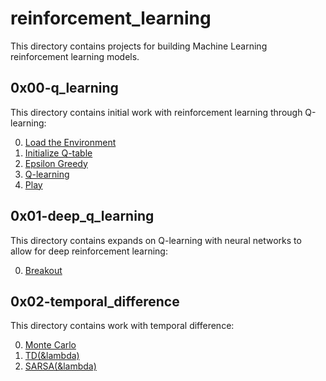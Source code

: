 # reinforcement_learning
This directory contains projects for building Machine Learning reinforcement learning models.

## 0x00-q_learning
This directory contains initial work with reinforcement learning through Q-learning:

0. [Load the Environment](/reinforcement_learning/0x00-q_learning/0-load_env.py)
1. [Initialize Q-table](/reinforcement_learning/0x00-q_learning/1-q_init.py)
2. [Epsilon Greedy](/reinforcement_learning/0x00-q_learning/2-epsilon_greedy.py)
3. [Q-learning](/reinforcement_learning/0x00-q_learning/3-q_learning.py)
4. [Play](/reinforcement_learning/0x00-q_learning/4-play.py)

## 0x01-deep_q_learning
This directory contains expands on Q-learning with neural networks to allow for deep reinforcement learning:

0. [Breakout](/reinforcement_learning/0x01-deep_q_learning/train.py)

## 0x02-temporal_difference
This directory contains work with temporal difference:

0. [Monte Carlo](/reinforcement_learning/0x02-temporal_difference/0-monte_carlo.py)
1. [TD(&lambda)](/reinforcement_learning/0x02-temporal_difference/1-td_lambtha.py)
2. [SARSA(&lambda)](/reinforcement_learning/0x02-temporal_difference/2-sarsa_lambtha.py)
